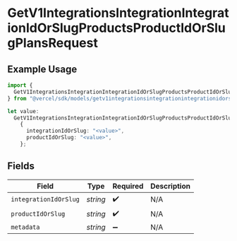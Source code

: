 # GetV1IntegrationsIntegrationIntegrationIdOrSlugProductsProductIdOrSlugPlansRequest

## Example Usage

```typescript
import {
  GetV1IntegrationsIntegrationIntegrationIdOrSlugProductsProductIdOrSlugPlansRequest,
} from "@vercel/sdk/models/getv1integrationsintegrationintegrationidorslugproductsproductidorslugplansop.js";

let value:
  GetV1IntegrationsIntegrationIntegrationIdOrSlugProductsProductIdOrSlugPlansRequest =
    {
      integrationIdOrSlug: "<value>",
      productIdOrSlug: "<value>",
    };
```

## Fields

| Field                 | Type                  | Required              | Description           |
| --------------------- | --------------------- | --------------------- | --------------------- |
| `integrationIdOrSlug` | *string*              | :heavy_check_mark:    | N/A                   |
| `productIdOrSlug`     | *string*              | :heavy_check_mark:    | N/A                   |
| `metadata`            | *string*              | :heavy_minus_sign:    | N/A                   |